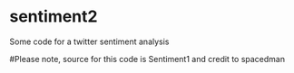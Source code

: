 sentiment2
==========

Some code for a twitter sentiment analysis

#Please note, source for this code is Sentiment1 and credit to spacedman
